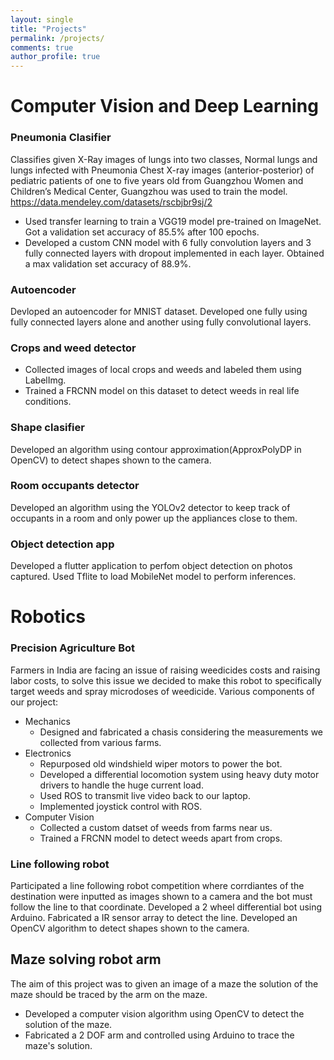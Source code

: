 ```yaml
---
layout: single
title: "Projects"
permalink: /projects/
comments: true
author_profile: true
---
```


# Computer Vision and Deep Learning 
### Pneumonia Clasifier
Classifies given X-Ray images of lungs into two classes, Normal lungs and lungs infected with Pneumonia
Chest X-ray images (anterior-posterior) of pediatric patients of one to five years old from Guangzhou Women and Children’s Medical Center, Guangzhou was used to train the model. https://data.mendeley.com/datasets/rscbjbr9sj/2
* Used transfer learning to train a VGG19 model pre-trained on ImageNet. Got a validation set accuracy of 85.5% after 100 epochs.
* Developed a custom CNN model with 6 fully convolution layers and 3 fully connected layers with dropout implemented in each layer. Obtained a max validation set accuracy of 88.9%.
### Autoencoder
Devloped an autoencoder for MNIST dataset. Developed one fully using fully connected layers alone and another using fully convolutional layers.
### Crops and weed detector
* Collected images of local crops and weeds and labeled them using LabelImg.
* Trained a FRCNN model on this dataset to detect weeds in real life conditions.
### Shape clasifier
Developed an algorithm using contour approximation(ApproxPolyDP in OpenCV) to detect shapes shown to the camera.
### Room occupants detector
Developed an algorithm using the YOLOv2 detector to keep track of occupants in a room and only power up the appliances close to them.
### Object detection app
Developed a flutter application to perfom object detection on photos captured. Used Tflite to load MobileNet model to perform inferences.

# Robotics
### Precision Agriculture Bot
Farmers in India are facing an issue of raising weedicides costs and raising labor costs, to solve this issue we decided to make this robot to specifically target weeds and spray microdoses of weedicide. 
Various components of our project:
* Mechanics
  * Designed and fabricated a chasis considering the measurements we collected from various farms.
* Electronics
  * Repurposed old windshield wiper motors to power the bot.
  * Developed a differential locomotion system using heavy duty motor drivers to handle the huge current load.
  * Used ROS to transmit live video back to our laptop.
  * Implemented joystick control with ROS.
* Computer Vision 
  * Collected a custom datset of weeds from farms near us.
  * Trained a FRCNN model to detect weeds apart from crops.

### Line following robot
Participated a line following robot competition where corrdiantes of the destination were inputted as images shown to a camera and the bot must follow the line to that coordinate.
Developed a 2 wheel differential bot using Arduino. Fabricated a IR sensor array to detect the line. Developed an OpenCV algorithm to detect shapes shown to the camera.

## Maze solving robot arm
The aim of this project was to given an image of a maze the solution of the maze should be traced by the arm on the maze.
* Developed a computer vision algorithm using OpenCV to detect the solution of the maze.
* Fabricated a 2 DOF arm and controlled using Arduino to trace the maze's solution.


